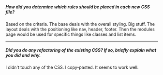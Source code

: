 ##### How did you determine which rules should be placed in each new CSS file?

Based on the criteria. The base deals with the overall styling. Big stuff. The layout deals with the positioning like nav, header, footer. Then the modules page would be used for specific things like classes and list items.

---

##### Did you do any refactoring of the existing CSS? If so, briefly explain what you did and why.

I didn't touch any of the CSS. I copy-pasted. It seems to work well.
